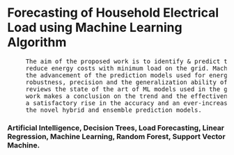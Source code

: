 # Forecasting of Household Electrical Load using Machine Learning Algorithm 
<body>
<pre>
     The aim of the proposed work is to identify & predict the future large-scale electrical energy consumption to
     reduce energy costs with minimum load on the grid. Machine learning methods recently contributed very well in 
     the advancement of the prediction models used for energy consumption. Such models highly improve the accuracy,
     robustness, precision and the generalization ability of the conventional time series forecasting tools.This work 
     reviews the state of the art of ML models used in the general application of energy consumption.This proposed
     work makes a conclusion on the trend and the effectiveness of the ML models. As the result, this work reports
     a satisfactory rise in the accuracy and an ever-increasing performance of the prediction technologies using 
     the novel hybrid and ensemble prediction models. 
</pre>

</body>
<h3>Artificial Intelligence, Decision Trees, Load Forecasting, Linear Regression, Machine Learning, Random Forest, Support Vector Machine. </h3>
